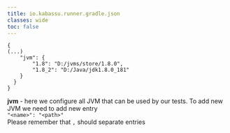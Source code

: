 ```yaml
---
title: io.kabassu.runner.gradle.json
classes: wide
toc: false
---
```


```
{  
(...)  
    "jvm": {  
        "1.8": "D:/jvms/store/1.8.0",  
        "1.8_2": "D:/Java/jdk1.8.0_181"  
    }  
  }  
}
 ```

**jvm** - here we configure all JVM that can be used by our tests. To add new JVM we need to add new entry  
```"<name>": "<path>"```   
Please remember that ``,`` should separate entries

